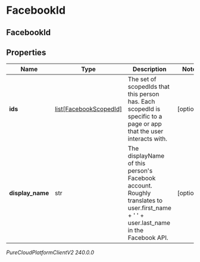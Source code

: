 # FacebookId

## FacebookId

## Properties

|Name | Type | Description | Notes|
|------------ | ------------- | ------------- | -------------|
| **ids** | [list[FacebookScopedId]](FacebookScopedId) | The set of scopedIds that this person has. Each scopedId is specific to a page or app that the user interacts with. | [optional] |
| **display_name** | str | The displayName of this person&#39;s Facebook account. Roughly translates to user.first_name + &#39; &#39; + user.last_name in the Facebook API. | [optional] |



_PureCloudPlatformClientV2 240.0.0_

